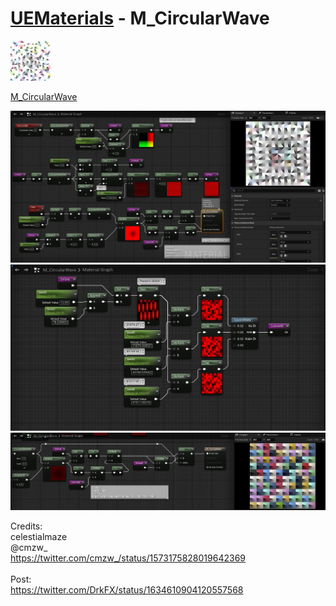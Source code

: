 # <a href="..">UEMaterials</a> - M_CircularWave
<img src="M_CircularWave_00.jpeg" width="64px" /><br/>

<a href="../M_CircularWave.uasset">M_CircularWave</a><br/>

<img src="M_CircularWave_01.jpeg" width="640px" /><br/>
<img src="M_CircularWave_02.jpeg" width="640px" /><br/>
<img src="M_CircularWave_03.jpeg" width="640px" /><br/>

Credits:<br/>
celestialmaze<br/>
@cmzw_<br/>
<a href="https://twitter.com/cmzw_/status/1573175828019642369">https://twitter.com/cmzw_/status/1573175828019642369</a><br/>
<br/>
Post:<br/>
<a href="https://twitter.com/DrkFX/status/1634610904120557568">https://twitter.com/DrkFX/status/1634610904120557568</a><br/>